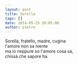 ```yaml
---
layout: post
title: Sorella
tags: []
date: 2014-05-25 20:05:00
author: pietro
---
```

Sorella, fratello, madre, cugina<br/>l'amore non sa niente<br/>ma io neppure so l'amore cosa sa,<br/>chissà che sapore ha.<br/><br/>
